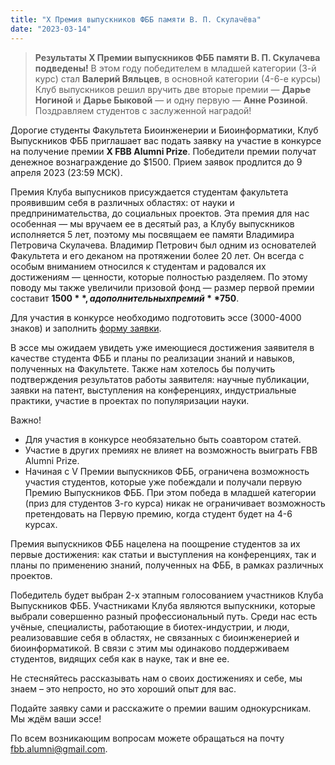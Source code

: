 ```yaml
---
title: "X Премия выпускников ФББ памяти В. П. Скулачёва"
date: "2023-03-14"
---
```


> **Результаты X Премии выпускников ФББ памяти В. П. Скулачева подведены!** В этом году победителем в младшей категории (3-й курс) стал **Валерий Вяльцев**, в основной категории (4-6-е курсы) Клуб выпускников решил вручить две вторые премии — **Дарье Ногиной** и **Дарье Быковой** — и одну первую — **Анне Розиной**. Поздравляем студентов с заслуженной наградой!

Дорогие студенты Факультета Биоинженерии и Биоинформатики, Клуб Выпускников ФББ приглашает вас подать заявку на участие в конкурсе на получение премии **X FBB Alumni Prize**. Победители премии получат денежное вознаграждение до $1500. Прием заявок продлится до 9 апреля 2023 (23:59 МСК).

Премия Клуба выпусников присуждается студентам факультета проявившим себя в различных областях: от науки и предпринимательства, до социальных проектов. Эта премия для нас особенная — мы вручаем ее в десятый раз, а Клубу выпускников исполняется 5 лет, поэтому мы посвящаем ее памяти Владимира Петровича Скулачева. Владимир Петрович был одним из основателей Факультета и его деканом на протяжении более 20 лет. Он всегда с особым вниманием относился к студентам и радовался их достижениям — ценности, которые полностью разделяем. По этому поводу мы также увеличили призовой фонд — размер первой премии составит **$1500**, а дополнительных премий **$750**. 

Для участия в конкурсе необходимо подготовить эссе (3000-4000 знаков) и заполнить [форму заявки](https://forms.gle/eA6cXkoZCfkcnCeS8).

В эссе мы ожидаем увидеть уже имеющиеся достижения заявителя в качестве студента ФББ и планы по реализации знаний и навыков, полученных на Факультете. Также нам хотелось бы получить подтверждения результатов работы заявителя: научные публикации, заявки на патент, выступления на конференциях, индустриальные практики, участие в проектах по популяризации науки. 

Важно!
* Для участия в конкурсе необязательно быть соавтором статей. 
* Участие в других премиях не влияет на возможность выиграть FBB Alumni Prize. 
* Начиная с V Премии выпускников ФББ, ограничена возможность участия студентов, которые уже побеждали и получали первую Премию Выпускников ФББ. При этом победа в младшей категории (приз для студентов 3-го курса) никак не ограничивает возможность претендовать на Первую премию, когда студент будет на 4-6 курсах. 
 
Премия выпускников ФББ нацелена на поощрение студентов за их первые достижения: как статьи и выступления на конференциях, так и планы по применению знаний, полученных на ФББ, в рамках различных проектов. 
 
Победитель будет выбран 2-х этапным голосованием участников Клуба Выпускников ФББ. Участниками Клуба являются выпускники, которые выбрали совершенно разный профессиональный путь. Среди нас есть учёные, специалисты, работающие в биотех-индустрии, и люди, реализовавшие себя в областях, не связанных с биоинженерией и биоинформатикой. В связи с этим мы одинаково поддерживаем студентов, видящих себя как в науке, так и вне ее. 
 
Не стесняйтесь рассказывать нам о своих достижениях и себе, мы знаем – это непросто, но это хороший опыт для вас. 

Подайте заявку сами и расскажите о премии вашим однокурсникам. Мы ждём ваши эссе!

По всем возникающим вопросам можете обращаться на почту fbb.alumni@gmail.com.
